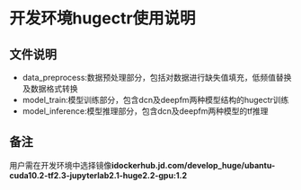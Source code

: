 # 开发环境hugectr使用说明

## 文件说明

* data_preprocess:数据预处理部分，包括对数据进行缺失值填充，低频值替换及数据格式转换
* model_train:模型训练部分，包含dcn及deepfm两种模型结构的hugectr训练
* model_inference:模型推理部分，包含dcn及deepfm两种模型的tf推理

## 备注

用户需在开发环境中选择镜像**idockerhub.jd.com/develop_huge/ubantu-cuda10.2-tf2.3-jupyterlab2.1-huge2.2-gpu:1.2**